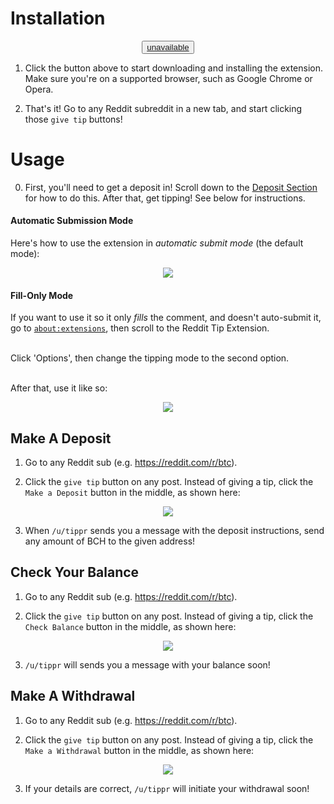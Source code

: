 # Installation
<center>
<button onclick="startInstall">
    <a href="">unavailable</a>
</button><br/>
</center>


1. Click the button above to start downloading and installing the extension. Make sure you're on a supported browser, such as Google Chrome or Opera.<br/>

2. That's it! Go to any Reddit subreddit in a new tab, and start clicking those `give tip` buttons!

# Usage 
0. First, you'll need to get a deposit in! Scroll down to the [Deposit Section](#make-a-deposit) for how to do this. After that, get tipping! See below for instructions.<br/>

#### Automatic Submission Mode
Here's how to use the extension in <em>automatic submit mode</em> (the default mode):
<center><img src="https://mooncryption.github.io/reddit-tip-extension/marketing/gif-1a.gif"/></center>

#### Fill-Only Mode
If you want to use it so it only _fills_ the comment, and doesn't auto-submit it, go to <a href="about:extensions"><code>about:extensions</code></a>, then scroll to the Reddit Tip Extension. 

<br/>Click 'Options', then change the tipping mode to the second option.

<br/>After that, use it like so:
<center><img src="https://mooncryption.github.io/reddit-tip-extension/marketing/gif-1b.gif"/></center>

## Make A Deposit
1. Go to any Reddit sub (e.g. https://reddit.com/r/btc).

2. Click the `give tip` button on any post. Instead of giving a tip, click the `Make a Deposit` button in the middle, as shown here:
<center><img src="https://mooncryption.github.io/reddit-tip-extension/marketing/deposit.gif"/></center>

3. When `/u/tippr` sends you a message with the deposit instructions, send any amount of BCH to the given address!

## Check Your Balance
1. Go to any Reddit sub (e.g. https://reddit.com/r/btc).

2. Click the `give tip` button on any post. Instead of giving a tip, click the `Check Balance` button in the middle, as shown here:
<center><img src="https://mooncryption.github.io/reddit-tip-extension/marketing/balance.gif"/></center>

3. `/u/tippr` will sends you a message with your balance soon!

## Make A Withdrawal
1. Go to any Reddit sub (e.g. https://reddit.com/r/btc).

2. Click the `give tip` button on any post. Instead of giving a tip, click the `Make a Withdrawal` button in the middle, as shown here:
<center><img src="https://mooncryption.github.io/reddit-tip-extension/marketing/withdraw.gif"/></center>

3. If your details are correct, `/u/tippr` will initiate your withdrawal soon!
